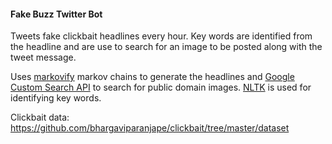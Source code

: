 #### Fake Buzz Twitter Bot
Tweets fake clickbait headlines every hour. Key words are identified from the headline and are use to search for an 
image to be posted along with the tweet message.

Uses [markovify](https://github.com/jsvine/markovify) markov chains to generate the headlines and 
[Google Custom Search API](https://developers.google.com/api-client-library/python/apis/customsearch/v1#sample) to 
search for public domain images. [NLTK](https://www.nltk.org/) is used for identifying key words.

Clickbait data: https://github.com/bhargaviparanjape/clickbait/tree/master/dataset
